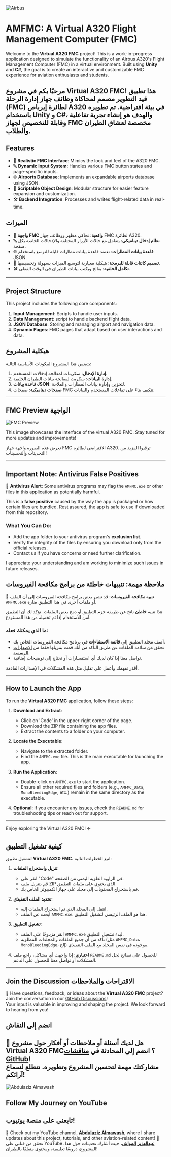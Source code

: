 ![Airbus](https://upload.wikimedia.org/wikipedia/commons/2/24/Airbus_logo_2017.png)


# AMFMC: A Virtual A320 Flight Management Computer (FMC)

Welcome to the **Virtual A320 FMC** project! This is a work-in-progress application designed to simulate the functionality of an Airbus A320's Flight Management Computer (FMC) in a virtual environment. 
Built using **Unity** and **C#**, the goal is to create an interactive and customizable FMC experience for aviation enthusiasts and students.

مرحبًا بكم في مشروع Virtual A320 FMC! هذا تطبيق قيد التطوير مصمم لمحاكاة وظائف جهاز إدارة الرحلة (FMC) لطائرة إيرباص A320 في بيئة افتراضية.
تم تطويره باستخدام Unity و C#، والهدف هو إنشاء تجربة تفاعلية وقابلة للتخصيص لجهاز FMC مخصصة لعشاق الطيران والطلاب.
---

## Features

- 🛫 **Realistic FMC Interface**: Mimics the look and feel of the A320 FMC.
- 🔤 **Dynamic Input System**: Handles various FMC button states and page-specific inputs.
- 🌐 **Airports Database**: Implements an expandable airports database using JSON.
- 📜 **Scriptable Object Design**: Modular structure for easier feature expansion and customization.
- 🛠️ **Backend Integration**: Processes and writes flight-related data in real-time.

## الميزات

- 🛫 **واجهة FMC واقعية**: تحاكي مظهر ووظائف جهاز FMC لطائرة A320.
- 🔤 **نظام إدخال ديناميكي**: يتعامل مع حالات الأزرار المختلفة والإدخالات الخاصة بكل صفحة.
- 🌐 **قاعدة بيانات المطارات**: تعتمد قاعدة بيانات مطارات قابلة للتوسع باستخدام JSON.
- 📜 **تصميم كائنات قابلة للبرمجة**: هيكلية معيارية لتوسيع الميزات بسهولة وتخصيصها.
- 🛠️ **تكامل الخلفية**: يعالج ويكتب بيانات الطيران في الوقت الفعلي.

---

## Project Structure

This project includes the following core components:

1. **Input Management**: Scripts to handle user inputs.
2. **Data Management**: script to handle backend flight data.
3. **JSON Database**: Storing and managing airport and navigation data.
4. **Dynamic Pages**: FMC pages that adapt based on user interactions and data.

## هيكلية المشروع

يتضمن هذا المشروع المكونات الأساسية التالية:

1. **إدارة الإدخال**: سكربتات لمعالجة إدخالات المستخدم.
2. **إدارة البيانات**: سكربت لمعالجة بيانات الطيران الخلفية.
3. **قاعدة بيانات JSON**: لتخزين وإدارة بيانات المطارات والملاحة.
4. **صفحات ديناميكية**: صفحات FMC تتكيف بناءً على تفاعلات المستخدم والبيانات.

---

## FMC Preview الواجهة

![FMC Preview](https://github.com/FSGAM3R/AMFMC-Standalone/releases/download/v1.0.2/FMC.Preview.png "Virtual A320 FMC Preview")

This image showcases the interface of the virtual A320 FMC. Stay tuned for more updates and improvements!

تعرض هذه الصورة واجهة جهاز FMC الافتراضي لطائرة A320. ترقبوا المزيد من التحديثات والتحسينات!

---

## Important Note: Antivirus False Positives

🚨 **Antivirus Alert**: Some antivirus programs may flag the `AMFMC.exe` or other files in this application as potentially harmful. 

This is a **false positive** caused by the way the app is packaged or how certain files are bundled. Rest assured, the app is safe to use if downloaded from this repository.

### What You Can Do:
- Add the app folder to your antivirus program's **exclusion list**.
- Verify the integrity of the files by ensuring you download only from the [official releases](https://github.com/FSGAM3R/AMFMC-Standalone/releases).
- Contact us if you have concerns or need further clarification.

I appreciate your understanding and am working to minimize such issues in future releases.

## ملاحظة مهمة: تنبيهات خاطئة من برامج مكافحة الفيروسات

🚨 **تنبيه مكافحة الفيروسات**: قد تشير بعض برامج مكافحة الفيروسات إلى أن الملف `AMFMC.exe` أو ملفات أخرى في هذا التطبيق ضارة.

هذا تنبيه **خاطئ** ناتج عن طريقة حزم التطبيق أو دمج بعض الملفات. نؤكد لك أن التطبيق آمن للاستخدام إذا تم تحميله من هذا المستودع.

### ما الذي يمكنك فعله:
- أضف مجلد التطبيق إلى **قائمة الاستثناءات** في برنامج مكافحة الفيروسات الخاص بك.
- تحقق من سلامة الملفات عن طريق التأكد من أنك قمت بتنزيلها فقط من [الإصدارات الرسمية](https://github.com/FSGAM3R/AMFMC-Standalone/releases).
- تواصل معنا إذا كان لديك أي استفسارات أو تحتاج إلى توضيحات إضافية.

أقدر تفهمك وأعمل على تقليل مثل هذه المشكلات في الإصدارات القادمة.

---

## How to Launch the App

To run the **Virtual A320 FMC** application, follow these steps:

1. **Download and Extract**:
   - Click on 'Code' in the upper-right corner of the page.
   - Download the ZIP file containing the app files.
   - Extract the contents to a folder on your computer.

2. **Locate the Executable**:
   - Navigate to the extracted folder.
   - Find the `AMFMC.exe` file. This is the main executable for launching the app.

3. **Run the Application**:
   - Double-click on `AMFMC.exe` to start the application.
   - Ensure all other required files and folders (e.g., `AMFMC_Data`, `MonoBleedingEdge`, etc.) remain in the same directory as the executable.

4. **Optional**: If you encounter any issues, check the `README.md` for troubleshooting tips or reach out for support.

---

Enjoy exploring the Virtual A320 FMC! ✈️

## كيفية تشغيل التطبيق

لتشغيل تطبيق **Virtual A320 FMC**، اتبع الخطوات التالية:

1. **تنزيل واستخراج الملفات**:
   - انقر على "Code" في الزاوية العلوية اليمنى من الصفحة.
   - قم بتنزيل ملف ZIP الذي يحتوي على ملفات التطبيق.
   - قم باستخراج المحتويات إلى مجلد على جهاز الكمبيوتر الخاص بك.

2. **تحديد الملف التنفيذي**:
   - انتقل إلى المجلد الذي تم استخراج الملفات إليه.
   - ابحث عن الملف `AMFMC.exe`. هذا هو الملف الرئيسي لتشغيل التطبيق.

3. **تشغيل التطبيق**:
   - انقر مزدوجًا على الملف `AMFMC.exe` لبدء تشغيل التطبيق.
   - تأكد من أن جميع الملفات والمجلدات المطلوبة (مثل `AMFMC_Data`، `MonoBleedingEdge`، إلخ) موجودة في نفس المجلد مع الملف التنفيذي.

4. **اختياري**: إذا واجهت أي مشاكل، راجع ملف `README.md` للحصول على نصائح لحل المشكلات أو تواصل معنا للحصول على الدعم.

---
## Join the Discussion الاقتراحات والملاحظات

💬 Have questions, feedback, or ideas about the **Virtual A320 FMC** project? Join the conversation in our [GitHub Discussions](https://github.com/FSGAM3R/AMFMC-Standalone/discussions/1)!  
Your input is valuable in improving and shaping the project. We look forward to hearing from you!
## انضم إلى النقاش

💬 هل لديك أسئلة أو ملاحظات أو أفكار حول مشروع **Virtual A320 FMC**؟ انضم إلى المحادثة في [مناقشات GitHub](https://github.com/FSGAM3R/AMFMC-Standalone/discussions/1)!  
مشاركتك مهمة لتحسين المشروع وتطويره. نتطلع لسماع آرائكم!
---

![Abdulaziz Almawash](https://i.ytimg.com/vi/A2xfxXdpZnE/mqdefault.jpg?sqp=-oaymwEmCMACELQB8quKqQMa8AEB-AHUBoAC4AOKAgwIABABGHIgVyg8MA8=&rs=AOn4CLD2jRxscavf-5h6pVMg8X-8-gDekA "Abdulaziz Almawash")
## Follow My Journey on YouTube
## تابعني على منصة يوتيوب!

🎥 Check out my YouTube channel, **[Abdulaziz Almawash](https://www.youtube.com/@AbdulazizAlmawash?app=desktop)**, where I share updates about this project, tutorials, and other aviation-related content!
🎥 تحقق من قناتي على YouTube، **[عبدالعزيز المواش](https://www.youtube.com/@AbdulazizAlmawash?app=desktop)**، حيث أشارك تحديثات حول هذا المشروع، دروسًا تعليمية، ومحتوى متعلقًا بالطيران!

